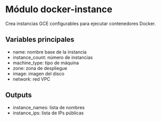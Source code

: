 # Módulo docker-instance

Crea instancias GCE configurables para ejecutar contenedores Docker.

## Variables principales
- name: nombre base de la instancia
- instance_count: número de instancias
- machine_type: tipo de máquina
- zone: zona de despliegue
- image: imagen del disco
- network: red VPC

## Outputs
- instance_names: lista de nombres
- instance_ips: lista de IPs públicas
